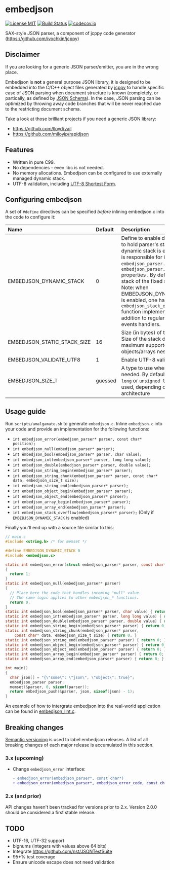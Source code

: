 # embedjson
[![License MIT](https://img.shields.io/badge/license-MIT-blue.svg)](https://raw.githubusercontent.com/ivochkin/embedjson/master/LICENSE)
[![Build Status](https://travis-ci.org/ivochkin/embedjson.svg?branch=master)](https://travis-ci.org/ivochkin/embedjson)
[![codecov.io](https://codecov.io/github/ivochkin/embedjson/coverage.svg?branch=master)](https://codecov.io/github/ivochkin/embedjson?branch=master)

SAX-style JSON parser, a component of jcppy code generator (https://github.com/ivochkin/jcppy)

## Disclaimer

If you are looking for a generic JSON parser/emitter, you are in the wrong place.

Embedjson is __not__ a general purpose JSON library, it is designed to be embedded into the
C/C++ object files generated by [jcppy](https://github.com/ivochkin/jcppy) to handle specific
case of JSON parsing when document structure is known (completely, or partically, as defined
by [JSON Schema](http://json-schema.org/)). In the case, JSON parsing can be optimized by throwing away code branches
that will be never reached due to the restricting document schema.

Take a look at those brilliant projects if you need a generic JSON library:
* https://github.com/lloyd/yajl
* https://github.com/miloyip/rapidjson

## Features

* Written in pure C99.
* No dependencies - even libc is not needed.
* No memory allocations. Embedjson can be configured to use externally managed dynamic stack.
* UTF-8 validation, including [UTF-8 Shortest Form](http://www.unicode.org/versions/corrigendum1.html).

## Configuring embedjson

A set of `#define` directives can be specified *before* inlining embedjson.c
into the code to configure it:

| Name                        | Default   | Description
|:--------------------------- |:--------- |:--------------------------------
| EMBEDJSON_DYNAMIC_STACK     | 0         | Define to enable dynamic stack to hold parser's state. When dynamic stack is enabled, user is responsible for initializing `embedjson_parser.stack` and `embedjson_parser.stack_size` properties . By default static stack of the fixed size is used.<br/>Note: when EMBEDJSON_DYNAMIC_STACK is enabled, one have to provide `embedjson_stack_overflow` function implementation in addition to regular parsing events handlers.
| EMBEDJSON_STATIC_STACK_SIZE | 16        | Size (in bytes) of the stack. Size of the stack determines maximum supported objects/arrays nesting level.
| EMBEDJSON_VALIDATE_UTF8     | 1         | Enable UTF-8 validation
| EMBEDJSON_SIZE_T            | guessed   | A type to use where `size_t` is needed. By default, `unsigned long` or `unsigned long long` are used, depending on the target architecture

## Usage guide

Run `scripts/amalgamate.sh` to generate `embedjson.c`.
Inline `embedjson.c` into your code and provide an implementation for the following functions:

* `int embedjson_error(embedjson_parser* parser, const char* position);`
* `int embedjson_null(embedjson_parser* parser);`
* `int embedjson_bool(embedjson_parser* parser, char value);`
* `int embedjson_int(embedjson_parser* parser, long long value);`
* `int embedjson_double(embedjson_parser* parser, double value);`
* `int embedjson_string_begin(embedjson_parser* parser);`
* `int embedjson_string_chunk(embedjson_parser* parser, const char* data, embedjson_size_t size);`
* `int embedjson_string_end(embedjson_parser* parser);`
* `int embedjson_object_begin(embedjson_parser* parser);`
* `int embedjson_object_end(embedjson_parser* parser);`
* `int embedjson_array_begin(embedjson_parser* parser);`
* `int embedjson_array_end(embedjson_parser* parser);`
* `int embedjson_stack_overflow(embedjson_parser* parser);` (Only if `EMBEDJSON_DYNAMIC_STACK` is enabled)

Finally you'll end up with a source file similar to this:

```c
// main.c
#include <string.h> /* for memset */

#define EMBEDJSON_DYNAMIC_STACK 0
#include <embedjson.c>

static int embedjson_error(struct embedjson_parser* parser, const char* position)
{
  return 1;
}
static int embedjson_null(embedjson_parser* parser)
{
  // Place here the code that handles incoming "null" value.
  // The same logic applies to other embedjson_* functions.
  return 0;
}
static int embedjson_bool(embedjson_parser* parser, char value) { return 0; }
static int embedjson_int(embedjson_parser* parser, long long value) { return 0; }
static int embedjson_double(embedjson_parser* parser, double value) { return 0; }
static int embedjson_string_begin(embedjson_parser* parser) { return 0; }
static int embedjson_string_chunk(embedjson_parser* parser,
    const char* data, embedjson_size_t size) { return 0; }
static int embedjson_string_end(embedjson_parser* parser) { return 0; }
static int embedjson_object_begin(embedjson_parser* parser) { return 0; }
static int embedjson_object_end(embedjson_parser* parser) { return 0; }
static int embedjson_array_begin(embedjson_parser* parser) { return 0; }
static int embedjson_array_end(embedjson_parser* parser) { return 0; }

int main()
{
  char json[] = "{\"some\": \"json\", \"object\": true}";
  embedjson_parser parser;
  memset(&parser, 0, sizeof(parser));
  return embedjson_push(&parser, json, sizeof(json) - 1);
}
```

An example of how to intergrate embedjson into the real-world application can be found in [embedjson_lint.c](https://github.com/ivochkin/embedjson/blob/master/embedjson_lint.c).

## Breaking changes
[Semantic versioning](http://semver.org/) is used to label embedjson releases.
A list of all breaking changes of each major release is accumulated in this section.

### 3.x (upcoming)
- Change `embedjson_error` interface:
  ```diff
  - embedjson_error(embedjson_parser*, const char*)
  + embedjson_error(embedjson_parser*, embedjson_error_code, const char*)
  ```

### 2.x (and prior)
API changes haven't been tracked for versions prior to 2.x. Version 2.0.0 should be considered a first stable release.

## TODO
- UTF-16, UTF-32 support
- bignums (integers with values above 64 bits)
- Integrate https://github.com/nst/JSONTestSuite
- 95+% test coverage
- Ensure unicode escape does not need validation
